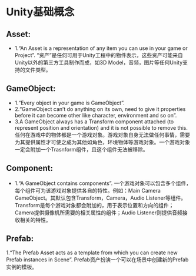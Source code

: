 # Unity基础概念

## Asset:
* 1.“An Asset is a representation of any item you can use in your game or Project”.
“资产”是任何可用于Unity工程中的物件表示，这些资产可能来自Unity以外的第三方工具制作而成，如3D Model，音频，图片等任何Unity支持的文件类型。

## GameObject:
* 1.“Every object in your game is GameObject”.
* 2.“GameObject can’t do anything on its own, need to give it properties before it can become other like character, environment and so on”.
* 3.A GameObject always has a Transform component attached (to represent position and orientation) and it is not possible to remove this.
任何在游戏中的物体都是一个游戏对象。游戏对象自身无法做任何事情，需要为其提供属性才可使之成为其他如角色，环境物体等游戏对象。一个游戏对象一定会附加一个Trasnform组件，且这个组件无法被移除。

## Component:
* 1.“A GameObject contains components”.
一个游戏对象可以包含多个组件，每个组件可为该游戏对象提供各自的特性。例如：Main Camera GameObject。其默认包含Transform，Camera，Audio Listener等组件。Transform是每个游戏对象都会附加的，用于表示位置和方向的组件；Camera提供摄像机所需要的相关属性的组件；Audio Listener则提供音频接收相关的特性。

## Prefab:
1.“The Prefab Asset acts as a template from which you can create new Prefab instances in Scene”.
Prefab资产扮演一个可以在场景中创建新的Prefab实例的模板。